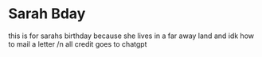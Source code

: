 # Sarah Bday
this is for sarahs birthday because she lives in a far away land and idk how to mail a letter /n
all credit goes to chatgpt
